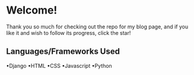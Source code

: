 # Welcome!
Thank you so much for checking out the repo for my blog page, and if you like it and wish to follow its progress, click the star!

## Languages/Frameworks Used
•Django
•HTML
•CSS
•Javascript
•Python
